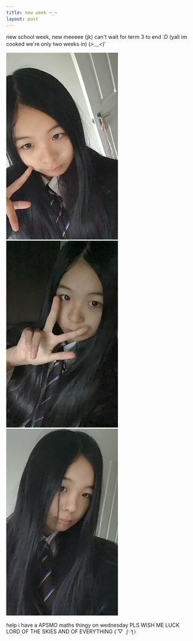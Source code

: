 ```yaml
---
title: new week ¬_¬
layout: post
---
```


new school week, new meeeee (jk)
can't wait for term 3 to end :D (yall im cooked we're only two weeks in) (*>﹏<*)′






<img src = "/assets/sch1.jpg" alt = 'img' width = '300' height = '500'>
<img src = "/assets/sch2.jpg" alt = 'img' width = '300' height = '500'>
<img src = "/assets/sch3.jpg" alt = 'img' width = '300' height = '500'>


help i have a APSMO maths thingy on wednesday PLS WISH ME LUCK LORD OF THE SKIES AND OF EVERYTHING (´▽` ʃ♡ƪ)`
